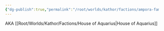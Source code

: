 ```yaml
---
{"dg-publish":true,"permalink":"/root/worlds/kathor/factions/ampora-family/"}
---
```


AKA [[Root/Worlds/Kathor/Factions/House of Aquarius\|House of Aquarius]]

